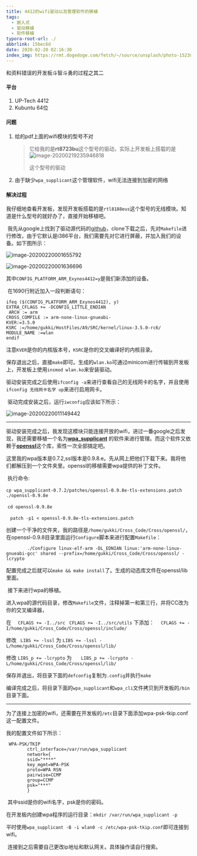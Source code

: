 ```yaml
---
title: 4412的wifi驱动以及管理软件的移植
tags:
  - 嵌入式
  - 驱动移植
  - 软件移植
typora-root-url: ./
abbrlink: 15bec6d
date: 2020-02-20 02:16:30
index_img: https://rmt.dogedoge.com/fetch/~/source/unsplash/photo-1523875194681-bedd468c58bf
---
```


和资料错误的开发板斗智斗勇的过程之其二

<!-- more -->

#### 平台

1. UP-Tech 4412
2. Kubuntu 64位  

#### 问题

1. 给的pdf上面的wifi模块的型号不对

   > 它给我的是**rt8723bu**这个型号的驱动，实际上开发板上搭载的是![image-20200219235946818](/../img/image-20200219235946818.png)
   >
   > 这个型号的驱动

2. 由于缺少`wpa_supplicant`这个管理软件，wifi无法连接到加密的网络

     

   

 #### 解决过程

​		我仔细地查看开发板，发现开发板搭载的是`rtl8188eus`这个型号的无线模块。知道是什么型号的就好办了，直接开始移植吧。

​		我先从google上找到了驱动源代码的[github](https://github.com/quickreflex/rtl8188eus)，clone下载之后，先对`Makefile`进行修改，由于它默认是i386平台，我们需要先对它进行屏蔽，并加入我们的设备。如下图所示：

![image-20200220001655792](/../img/image-20200220001655792.png)

![image-20200220001636696](/../img/image-20200220001636696.png)

其中`CONFIG_PLATFORM_ARM_Exynos4412=y`是我们新添加的设备。

​		在1690行附近加入一段判断语句：

```shell
ifeq ($(CONFIG_PLATFORM_ARM_Exynos4412), y)                                   
EXTRA_CFLAGS += -DCONFIG_LITTLE_ENDIAN                                  
 ARCH := arm                                                 
CROSS_COMPILE := arm-none-linux-gnueabi-                                  
KVER:=3.5.0                                                 
KSRC :=/home/gukki/HostFiles/A9/SRC/kernel/linux-3.5.0-rc6/                         
MODULE_NAME :=wlan                                             
endif
```

​		注意`KVER`是你的内核版本号，`KSRC`是你的交叉编译好的内核目录。

​		保存退出之后，直接`make`即可。生成的`wlan.ko`可通过minicom进行传输到开发板上，开发板上使用`insmod wlan.ko`来安装驱动。

​		驱动安装完成之后使用`ifconfig -a`来进行查看自己的无线网卡的名字，并且使用`ifconfig 无线网卡名字 up`来进行启用网卡。

​		驱动完成安装之后，运行`iwconfig`应该如下所示：

![image-20200220011149442](/../img/image-20200220011149442.png)

-----------------------------------------------------------------------------------------------------------------------------------

​		驱动安装完成之后，我发现这模块只能连接开放的wifi，进过一番google之后发现，我还需要移植一个名为[**wpa_supplicant**](https://w1.fi/releases/wpa_supplicant-0.7.2.tar.gz)   的软件来进行管理。而这个软件又依赖于[**openssl**](https://ftp.openssl.org/source/old/0.9.x/openssl-0.9.8e.tar.gz)这个库，索性一次全部搞定吧。

​		这里我的wpa版本是0.7.2,ssl版本是0.9.8.e。先从网上把他们下载下来。我将他们都解压到一个文件夹里。openssl的移植需要wpa提供的补丁文件。

​		执行命令:

​			`cp wpa_supplicant-0.7.2/patches/openssl-0.9.8e-tls-extensions.patch ./openssl-0.9.8e`

​			`cd openssl-0.9.8e`

​			` patch -p1 < openssl-0.9.8e-tls-extensions.patch`

​		创建一个干净的文件夹，我的路径是`/home/gukki/Cross_Code/Cross/openssl/`，在openssl-0.9.8目录里面运行`Configure`脚本来进行配置`Makefile`：

```shell
		./Configure linux-elf-arm -DL_EDNIAN linux:'arm-none-linux-gnueabi-gcc' shared --prefix=/home/gukki/Cross_Code/Cross/openssl/ -lcrypto
```

​		配置完成之后就可以`make && make install`了。生成的动态库文件在openssl/lib里面。  

​		接下来进行wpa的移植。  

​		进入wpa的源代码目录，修改`Makefile`文件，注释掉第一和第三行，并将CC改为你的交叉编译器，

在
  `  CFLAGS += -I../src`
  `  CFLAGS += -I../src/utils `
    下添加：
  `  CFLAGS += -I/home/gukki/Cross_Code/Cross/openssl/include/`

修改
   ` LIBS += -lssl`
    为
    `LIBS += -lssl -L/home/gukki/Cross_Code/Cross/openssl/lib/`

修改
   `LIBS_p += -lcrypto`
    为
 `   LIBS_p += -lcrypto -L/home/gukki/Cross_Code/Cross/openssl/lib/`

​		保存并退出，将目录下面的`defconfig`复制为`.config`并执行`make`

​		编译完成之后，将目录下面的`wpa_supplicant`和`wpa_cli`文件拷贝到开发板的`/bin`目录下面。

------------------

​		为了连接上加密的wifi，还需要在开发板的`/etc`目录下面添加wpa-psk-tkip.conf这一配置文件。

我的配置文件如下所示：

```
 WPA-PSK/TKIP
        ctrl_interface=/var/run/wpa_supplicant
        network={
        ssid="****"
        key_mgmt=WPA-PSK
        proto=WPA RSN
        pairwise=CCMP
        group=CCMP
        psk="***"
        }

```

​		其中ssid是你的wifi名字，psk是你的密码。

​		在开发板内创建wpa程序的运行目录：`mkdir /var/run/wpa_supplicant -p`

​		平时使用`wpa_supplicant -B -i wlan0 -c /etc/wpa-psk-tkip.conf`即可连接到wifi。

​		连接到之后需要自己更改ip地址和默认网关。具体操作请自行搜索。